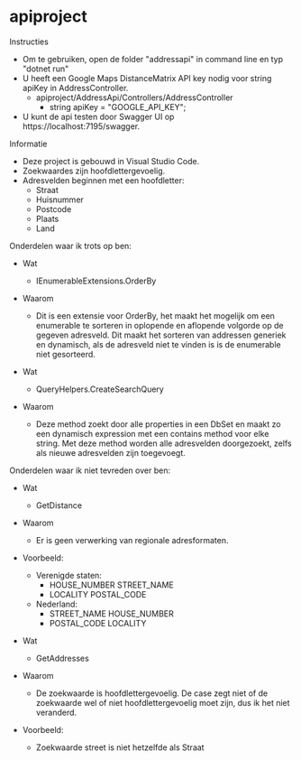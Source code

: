 # apiproject

Instructies

  - Om te gebruiken, open de folder "addressapi" in command line en typ 
  "dotnet run"
  - U heeft een Google Maps DistanceMatrix API key nodig voor string apiKey in AddressController.
    - apiproject/AddressApi/Controllers/AddressController
      - string apiKey = "GOOGLE_API_KEY"; 
  - U kunt de api testen door Swagger UI op https://localhost:7195/swagger.

Informatie

  - Deze project is gebouwd in Visual Studio Code.
  - Zoekwaardes zijn hoofdlettergevoelig.
  - Adresvelden beginnen met een hoofdletter:
    - Straat
    - Huisnummer
    - Postcode
    - Plaats
    - Land

Onderdelen waar ik trots op ben:
  
  - Wat
    - IEnumerableExtensions.OrderBy
  - Waarom
    - Dit is een extensie voor OrderBy, het maakt het mogelijk om een enumerable te sorteren in oplopende en aflopende volgorde op de gegeven adresveld. Dit maakt het sorteren van addressen generiek en dynamisch, als de adresveld niet te vinden is is de enumerable niet gesorteerd.
  
  - Wat
    - QueryHelpers.CreateSearchQuery
  - Waarom
    - Deze method zoekt door alle properties in een DbSet en maakt zo een dynamisch expression met een contains method voor elke string. Met deze method worden alle adresvelden doorgezoekt, zelfs als nieuwe adresvelden zijn toegevoegt.


Onderdelen waar ik niet tevreden over ben:

  - Wat
    - GetDistance
  - Waarom
    - Er is geen verwerking van regionale adresformaten.
  - Voorbeeld:
    - Verenigde staten:
      - HOUSE_NUMBER STREET_NAME
      - LOCALITY POSTAL_CODE
    - Nederland:
      - STREET_NAME HOUSE_NUMBER
      - POSTAL_CODE LOCALITY

  - Wat
    - GetAddresses
  - Waarom
    - De zoekwaarde is hoofdlettergevoelig. De case zegt niet of de zoekwaarde wel of niet hoofdlettergevoelig moet zijn, dus ik het niet veranderd.
  - Voorbeeld:
    - Zoekwaarde street is niet hetzelfde als Straat
